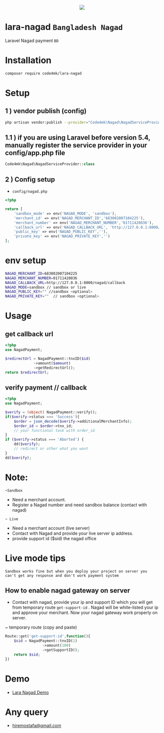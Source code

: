 <p align="center" ><img src="https://raw.githubusercontent.com/code4mk/lara-nagad/master/nagad%20payment.png"></p>

# lara-nagad `Bangladesh Nagad`
Laravel Nagad payment `BD`

# Installation

```bash
composer require code4mk/lara-nagad
```

# Setup

## 1 ) vendor publish (config)

```bash
php artisan vendor:publish --provider="Code4mk\Nagad\NagadServiceProvider" --tag=config
```

## 1.1 ) if you are using Laravel before version 5.4, manually register the service provider in your config/app.php file

```php
Code4mk\Nagad\NagadServiceProvider::class
```

## 2 ) Config setup

* `config/nagad.php`

```php
<?php

return [
    'sandbox_mode' => env('NAGAD_MODE', 'sandbox'),
    'merchant_id' => env('NAGAD_MERCHANT_ID','683002007104225'),
    'merchant_number' => env('NAGAD_MERCHANT_NUMBER','01711428036'),
    'callback_url' => env('NAGAD_CALLBACK_URL', 'http://127.0.0.1:8000/nagad/callback'),
    'public_key' => env('NAGAD_PUBLIC_KEY',''),
    'private_key' => env('NAGAD_PRIVATE_KEY','')
];
```

# env setup

```bash
NAGAD_MERCHANT_ID=683002007104225
NAGAD_MERCHANT_NUMBER=01711428036
NAGAD_CALLBACK_URL=http://127.0.0.1:8000/nagad/callback
NAGAD_MODE=sandbox // sandbox or live
NAGAD_PUBLIC_KEY="" //sandbox <optional>
NAGAD_PRIVATE_KEY=""  // sandbox <optional>
```

# Usage

## get callback url

```php
<?php
use NagadPayment;

$redirectUrl = NagadPayment::tnxID($id)
             ->amount($amount)
             ->getRedirectUrl();
return $redirectUrl;
```

## verify payment // callback

```php
<?php
use NagadPayment;

$verify = (object) NagadPayment::verify();
if($verify->status === 'Success'){
    $order = json_decode($verify->additionalMerchantInfo);
    $order_id = $order->tnx_id;
    // your functional task with order_id
}
if ($verify->status === 'Aborted') {
    dd($verify);
    // redirect or other what you want
}
dd($verify);

```

# Note:

`~Sandbox`

* Need a merchant account.
* Register a Nagad number and need sandbox balance (contact with nagad)

`~ Live`

* Need a merchant account (live server)
* Contact with Nagad and provide your live server ip address.
* provide support id ($sid) the nagad office

# Live mode tips 

`Sandbox works fine but when you deploy your project on server you can't get any response and don't work payment system`

## How to enable nagad gateway on server 

* Contact with nagad, provide your ip and support ID  which you will get from temporary route `get-support-id` . Nagad will be white-listed your ip and approve your merchant. Now your nagad gateway work properly on server.

~ temporary route (copy and paste)

```php
Route::get('get-support-id',function(){
    $sid = NagadPayment::tnxID(1)
                 ->amount(100)
                 ->getSupportID();
    return $sid;
})
```

# Demo

* [Lara Nagad Demo](https://github.com/code4mk/lara-nagad-demo)

# Any query

* hiremostafa@gmail.com

